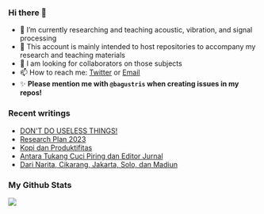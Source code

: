 ### Hi there 👋
<!-- **bagustris/bagustris** is a ✨ _special_ ✨ repository because its `README.md` (this file) appears on your GitHub profile. -->
- 🔭 I’m currently researching and teaching acoustic, vibration, and signal processing
- 💬 This account is mainly intended to host repositories to accompany my research and teaching materials
- 👯 I am looking for collaborators on those subjects 
- 📫 How to reach me: [Twitter](https://twitter.com/btatmaja) or [Email](mailto:bagus@ep.its.ac.id)
-  ✨ **Please mention me with `@bagustris` when creating issues in my repos!**

### Recent writings
<!-- BLOG-POST-LIST:START -->
- [DON&#39;T DO USELESS THINGS!](https://bagustris.blogspot.com/2023/04/dont-do-useless-things.html)
- [Research Plan 2023](https://bagustris.blogspot.com/2023/03/research-plan-2023.html)
- [Kopi dan Produktifitas](https://bagustris.blogspot.com/2023/03/kopi-dan-produktifitas.html)
- [Antara Tukang Cuci Piring dan Editor Jurnal](https://bagustris.blogspot.com/2023/03/antara-tukang-cuci-piring-dan-editor.html)
- [Dari Narita, Cikarang, Jakarta, Solo, dan Madiun](https://bagustris.blogspot.com/2023/03/dari-narita-cikarang-jakarta-solo-dan.html)
<!-- BLOG-POST-LIST:END -->

### My Github Stats
[![](https://github-readme-stats-sigma-five.vercel.app/api?username=bagustris&theme=onedark&hide_title=true&hide_border=true)](https://github.com/bagustris)

<!-- - 🤔 I’m looking for help with ... 
- 💬 Ask me about ...
- 😄 Pronouns: ...
- ⚡ Fun fact: ... 
- 🌱 I’m currently also learning and teaching on those subjects 🔭 -->

<!--
I am currently learning, teaching, and researching ~speech~ sound processing. Below are my repositories; most of them were made to accompany my research papers. Feel free to open issues and make pull requests. I will be happy if you wanna collaborate with me, in all areas. Reach me by email or Twitter.
-->
